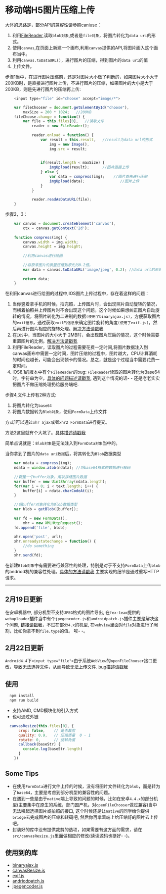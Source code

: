 # 移动端H5图片压缩上传

大体的思路是，部分API的兼容性请参照[caniuse](www.caniuse.com)：

1. 利用[FileReader](https://developer.mozilla.org/zh-CN/docs/Web/API/FileReader),读取`blob对象`,或者是`file对象`，将图片转化为`data uri`的形式。
2. 使用`canvas`,在页面上新建一个画布,利用`canvas`提供的API,将图片画入这个画布当中。
3. 利用`canvas.toDataURL()`，进行图片的压缩，得到图片的`data uri`的值
4. 上传文件。

步骤1当中，在进行图片压缩前，还是对图片大小做了判断的，如果图片大小大于200KB时，是直接进行图片上传，不进行图片的压缩，如果图片的大小是大于200KB，则是先进行图片的压缩再上传:

```javascript
    <input type="file" id="choose" accept="image/*">
```


```javascript
    var fileChooser = document.getElementById("choose"),
        maxSize = 200 * 1024;   //200KB
    fileChoose.change = function() {
        var file = this.files[0],   //读取文件
            reader = new FileReader();
            
            reader.onload = function() {
                var result = this.result,   //result为data url的形式
                    img = new Image(),
                    img.src = result;
                    
                    
                if(result.length < maxSize) {  
                    imgUpload(result);      //图片直接上传
                } else {
                    var data = compress(img);    //图片首先进行压缩
                    imgUpload(data);                //图片上传
                }
            }
            
            reader.readAsDataURL(file);
    }
```

步骤2，3：
```javascript
    var canvas = document.createElement('canvas'),
        ctx = canvas.getContext('2d');
        
    function compress(img) {
        canvas.width = img.width;
        canvas.height = img.height;
        
        //利用canvas进行绘图
        
        //将原来图片的质量压缩到原先的0.2倍。
        var data = canvas.toDataURL('image/jpeg', 0.2); //data url的形式
        
        return data;
    }
```
在利用canvas进行绘图的过程中,IOS图片上传过程中，存在着这样的问题：

1. 当你竖着拿手机的时候，拍完照，上传图片时，会出现照片自动旋转的情况，而横着拍照并上传图片时不会出现这个问题。这个时候如果想纠正图片自动旋转的情况，将图片转化为二进制的数据`(使用了binaryajax.js)`，方便获取图片的`exif信息`，通过获取`exif的信息`来确定图片旋转的角度`(使用了exif.js)`，然后再进行图片相应的旋转处理。[解决方法请戳我](http://bbs.it-home.org/thread-55474-1-1.html)
2. 在`IOS`中，当图片的大小大于 2MB时，会出现图片压扁的情况，这个时候需要重置图片的比例。[解决方法请戳我](http://stackoverflow.com/questions/11929099/html5-canvas-drawimage-ratio-bug-ios)
3. 利用FileReader，读取图片的过程需要花费一定时间,将图片数据注入到canvas画布中需要一定时间，图片压缩的过程中，图片越大，CPU计算消耗的时间也越长，可能会出现顿卡的情况。总之，就是这个过程当中需要花费一定时间。
4. IOS8.1的版本中有个`FileReader`的bug: `FileReader`读取的图片转化为Base64时，字符串为空，[具体的问题描述请戳我](http://stackoverflow.com/questions/25999083/filereader-not-working-on-ios-8), 遇到这个情况的话- - 还是老老实实把图片不做压缩处理扔给服务端吧. 


步骤4,文件上传有2种方式:

1. 将图片转化为`base64`
2. 将图片数据转为`Blob对象`，使用`FormData`上传文件

方式1可以通过`xhr ajax`或者`xhr2 FormData`进行提交。

方法2这里就有个大坑了。[具体描述请戳我](https://code.google.com/p/android/issues/detail?id=39882)

简单点说就是：`Blob对象`是无法注入到`FormData对象`当中的。

当你拿到了图片的`data uri数据`后，将其转化为`Blob`数据类型
```javascript
    var ndata = compress(img);
    ndata = window.atob(ndata); //将base64格式的数据进行解码
    
    //新建一个buffer对象，用以存储图片数据
    var buffer = new Uint8Array(ndata.length);
    for(var i = 0; i < text.length; i++) {
        buffer[i] = ndata.charCodeAt(i);
    }
    
    //将buffer对象转化为Blob数据类型
    var blob = getBlob([buffer]);
    
    var fd = new FormData(),
        xhr = new XMLHttpRequest();
    fd.append('file', blob);
    
    xhr.open('post', url);
    xhr.onreadystatechange = function() {
        //do something
    }
    xhr.send(fd);
```

在新建`Blob对象`中有需要进行兼容性的处理，特别是对于不支持`FormData`上传`blob`的andriod机的兼容性处理。[具体的方法请戳我](https://github.com/gokercebeci/canvasResize)
主要实现的细节是通过重写HTTP请求。


---

## 2月19日更新

在安卓机器中, 部分机型不支持`JPEG`格式的图片导出, 在`fex-team`提供的`webuploader`插件当中有个`jpegencoder.js`和`androidpatch.js`插件主要是解决这个问题, [链接请戳我](https://github.com/fex-team/webuploader/blob/master/src/runtime/html5/androidpatch.js)，不过在部分`4.x`的机型, 在`webview`里面对`file`对象进行了阉割，比如你拿不到`file.type`的值。 唉- -。

## 2月22日更新
`Android4.4`下`<input type="file">`由于系统`WebView`的`openFileChooser`接口更改，导致无法选择文件，从而导致无法上传文件. [bug描述请戳我](https://code.google.com/p/android/issues/detail?id=62220)



## 使用

```javascript
  npm install
  npm run build
```

* 支持AMD, CMD模块化的引入方式
* 也可通过外链

```javascript
  canvasResize(this.files[0], {
      crop: false,    // 是否裁剪
      quality: 0.9,   // 压缩质量  0 - 1
      rotate: 0,      // 旋转角度 
      callback(baseStr) {
        console.log(baseStr.length)
      }
    })
```

## Some Tips

 * 在使用`FormData`进行文件上传的时候，没有将图片文件转化为`blob`，而是转为了`base64`，主要是考虑到部分机型的兼容性的问题。
 * 在遇到一些是由于`native`端上导致的问题的时候，比如在安卓`4.4.x`的部分机型(主要集中在原生的系统，部门国产机，对`openFileChooser`做过兼容)当中无法唤起选择图片或拍照的接口,
 这个时候还是让`native`的同学给你提供`bridge`去完成图片的压缩和转码吧, 然后你再拿着端上给压缩好的图片去上传吧。
 * 封装好的库中没有提供裁剪的选项，如果需要有这方面的需求，请在`src/canvasResize.js`里面做相应的修改(读读源码也挺好- -)。

## 使用到的库

* [binaryajax.js](https://github.com/jseidelin/binaryajax)
* [canvasResize.js](https://github.com/gokercebeci/canvasResize)
* [exif.js](https://github.com/exif-js/exif-js)
* [andriodpatch.js](https://github.com/fex-team/webuploader/blob/master/src/runtime/html5/androidpatch.js)
* [jpegencoder.js](https://github.com/fex-team/webuploader/blob/master/src/runtime/html5/jpegencoder.js)
